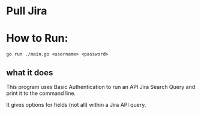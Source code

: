 # Pull Jira

# How to Run:
```
go run ./main.go <username> <password>
```
## what it does
This program uses Basic Authentication to run an API Jira Search Query and print it to the command line.

It gives options for fields (not all) within a Jira API query.

